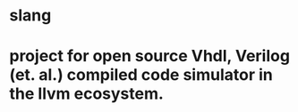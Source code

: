 # slang
#
# project for open source Vhdl, Verilog (et. al.) compiled code simulator in the llvm ecosystem.
